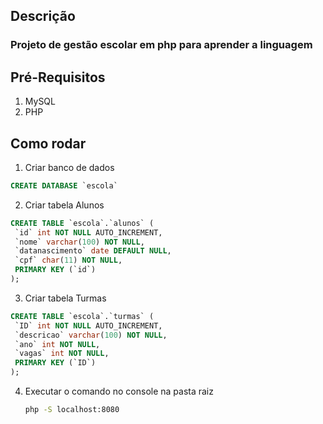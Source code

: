 ## Descrição
### Projeto de gestão escolar em php para aprender a linguagem
 
 ## Pré-Requisitos
 1. MySQL
 2. PHP

 ## Como rodar

 1. Criar banco de dados
 ```sql
CREATE DATABASE `escola`
 ```

2. Criar tabela Alunos
 ```sql
CREATE TABLE `escola`.`alunos` (
  `id` int NOT NULL AUTO_INCREMENT,
  `nome` varchar(100) NOT NULL,
  `datanascimento` date DEFAULT NULL,
  `cpf` char(11) NOT NULL,
  PRIMARY KEY (`id`)
);
 ```
3. Criar tabela Turmas
 ```sql
CREATE TABLE `escola`.`turmas` (
  `ID` int NOT NULL AUTO_INCREMENT,
  `descricao` varchar(100) NOT NULL,
  `ano` int NOT NULL,
  `vagas` int NOT NULL,
  PRIMARY KEY (`ID`)
);
 ```

4. Executar o comando no console na pasta raiz
   ``` cmd
   php -S localhost:8080
   ```
